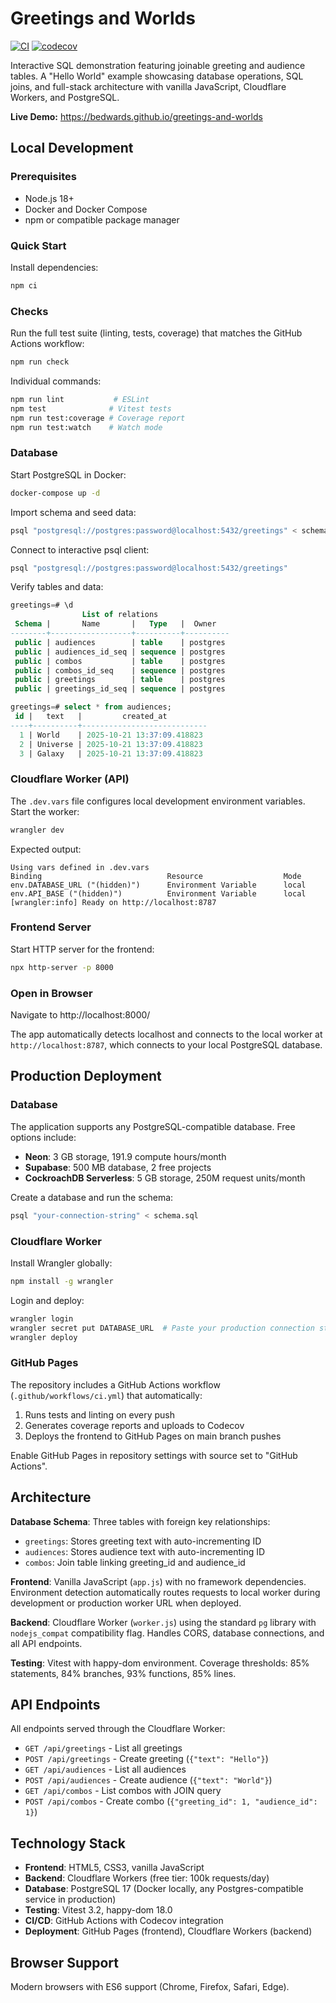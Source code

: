 # Greetings and Worlds

[![CI](https://github.com/bedwards/greetings-and-worlds/actions/workflows/ci.yml/badge.svg)](https://github.com/bedwards/greetings-and-worlds/actions)
[![codecov](https://codecov.io/gh/bedwards/greetings-and-worlds/branch/main/graph/badge.svg)](https://codecov.io/gh/bedwards/greetings-and-worlds)

Interactive SQL demonstration featuring joinable greeting and audience tables. A "Hello World" example showcasing database operations, SQL joins, and full-stack architecture with vanilla JavaScript, Cloudflare Workers, and PostgreSQL.

**Live Demo:** https://bedwards.github.io/greetings-and-worlds

## Local Development

### Prerequisites

- Node.js 18+
- Docker and Docker Compose
- npm or compatible package manager

### Quick Start

Install dependencies:
```bash
npm ci
```

### Checks

Run the full test suite (linting, tests, coverage) that matches the GitHub Actions workflow:
```bash
npm run check
```

Individual commands:
```bash
npm run lint           # ESLint
npm test              # Vitest tests
npm run test:coverage # Coverage report
npm run test:watch    # Watch mode
```

### Database

Start PostgreSQL in Docker:
```bash
docker-compose up -d
```

Import schema and seed data:
```bash
psql "postgresql://postgres:password@localhost:5432/greetings" < schema.sql
```

Connect to interactive psql client:
```bash
psql "postgresql://postgres:password@localhost:5432/greetings"
```

Verify tables and data:
```sql
greetings=# \d
                List of relations
 Schema |       Name       |   Type   |  Owner
--------+------------------+----------+----------
 public | audiences        | table    | postgres
 public | audiences_id_seq | sequence | postgres
 public | combos           | table    | postgres
 public | combos_id_seq    | sequence | postgres
 public | greetings        | table    | postgres
 public | greetings_id_seq | sequence | postgres

greetings=# select * from audiences;
 id |   text   |         created_at
----+----------+----------------------------
  1 | World    | 2025-10-21 13:37:09.418823
  2 | Universe | 2025-10-21 13:37:09.418823
  3 | Galaxy   | 2025-10-21 13:37:09.418823
```

### Cloudflare Worker (API)

The `.dev.vars` file configures local development environment variables. Start the worker:
```bash
wrangler dev
```

Expected output:
```
Using vars defined in .dev.vars
Binding                            Resource                  Mode
env.DATABASE_URL ("(hidden)")      Environment Variable      local
env.API_BASE ("(hidden)")          Environment Variable      local
[wrangler:info] Ready on http://localhost:8787
```

### Frontend Server

Start HTTP server for the frontend:
```bash
npx http-server -p 8000
```

### Open in Browser

Navigate to http://localhost:8000/

The app automatically detects localhost and connects to the local worker at `http://localhost:8787`, which connects to your local PostgreSQL database.

## Production Deployment

### Database

The application supports any PostgreSQL-compatible database. Free options include:
- **Neon**: 3 GB storage, 191.9 compute hours/month
- **Supabase**: 500 MB database, 2 free projects
- **CockroachDB Serverless**: 5 GB storage, 250M request units/month

Create a database and run the schema:
```bash
psql "your-connection-string" < schema.sql
```

### Cloudflare Worker

Install Wrangler globally:
```bash
npm install -g wrangler
```

Login and deploy:
```bash
wrangler login
wrangler secret put DATABASE_URL  # Paste your production connection string
wrangler deploy
```

### GitHub Pages

The repository includes a GitHub Actions workflow (`.github/workflows/ci.yml`) that automatically:
1. Runs tests and linting on every push
2. Generates coverage reports and uploads to Codecov
3. Deploys the frontend to GitHub Pages on main branch pushes

Enable GitHub Pages in repository settings with source set to "GitHub Actions".

## Architecture

**Database Schema**: Three tables with foreign key relationships:
- `greetings`: Stores greeting text with auto-incrementing ID
- `audiences`: Stores audience text with auto-incrementing ID  
- `combos`: Join table linking greeting_id and audience_id

**Frontend**: Vanilla JavaScript (`app.js`) with no framework dependencies. Environment detection automatically routes requests to local worker during development or production worker URL when deployed.

**Backend**: Cloudflare Worker (`worker.js`) using the standard `pg` library with `nodejs_compat` compatibility flag. Handles CORS, database connections, and all API endpoints.

**Testing**: Vitest with happy-dom environment. Coverage thresholds: 85% statements, 84% branches, 93% functions, 85% lines.

## API Endpoints

All endpoints served through the Cloudflare Worker:

- `GET /api/greetings` - List all greetings
- `POST /api/greetings` - Create greeting (`{"text": "Hello"}`)
- `GET /api/audiences` - List all audiences
- `POST /api/audiences` - Create audience (`{"text": "World"}`)
- `GET /api/combos` - List combos with JOIN query
- `POST /api/combos` - Create combo (`{"greeting_id": 1, "audience_id": 1}`)

## Technology Stack

- **Frontend**: HTML5, CSS3, vanilla JavaScript
- **Backend**: Cloudflare Workers (free tier: 100k requests/day)
- **Database**: PostgreSQL 17 (Docker locally, any Postgres-compatible service in production)
- **Testing**: Vitest 3.2, happy-dom 18.0
- **CI/CD**: GitHub Actions with Codecov integration
- **Deployment**: GitHub Pages (frontend), Cloudflare Workers (backend)

## Browser Support

Modern browsers with ES6 support (Chrome, Firefox, Safari, Edge).
